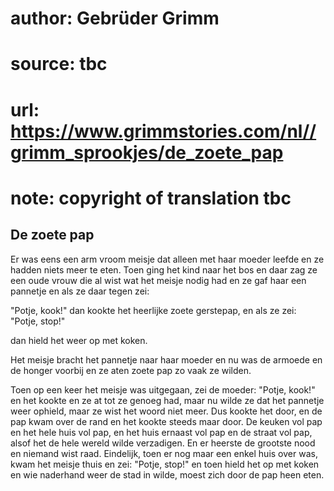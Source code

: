 # author: Gebrüder Grimm
# source: tbc
# url: https://www.grimmstories.com/nl//grimm_sprookjes/de_zoete_pap
# note: copyright of translation tbc

## De zoete pap 

Er was eens een arm vroom meisje dat alleen met haar moeder leefde en ze
hadden niets meer te eten. Toen ging het kind naar het bos en daar zag
ze een oude vrouw die al wist wat het meisje nodig had en ze gaf haar
een pannetje en als ze daar tegen zei:

"Potje, kook!"
dan kookte het heerlijke zoete gerstepap, en als ze zei:
"Potje, stop!"

dan hield het weer op met koken.

Het meisje bracht het pannetje naar haar moeder en nu was de armoede en
de honger voorbij en ze aten zoete pap zo vaak ze wilden.

Toen op een keer het meisje was uitgegaan, zei de moeder:
"Potje, kook!"
en het kookte en ze at tot ze genoeg had, maar nu wilde ze dat het
pannetje weer ophield, maar ze wist het woord niet meer. Dus kookte het
door, en de pap kwam over de rand en het kookte steeds maar door. De
keuken vol pap en het hele huis vol pap, en het huis ernaast vol pap en
de straat vol pap, alsof het de hele wereld wilde verzadigen. En er
heerste de grootste nood en niemand wist raad. Eindelijk, toen er nog
maar een enkel huis over was, kwam het meisje thuis en zei:
"Potje, stop!"
en toen hield het op met koken en wie naderhand weer de stad in wilde,
moest zich door de pap heen eten.
